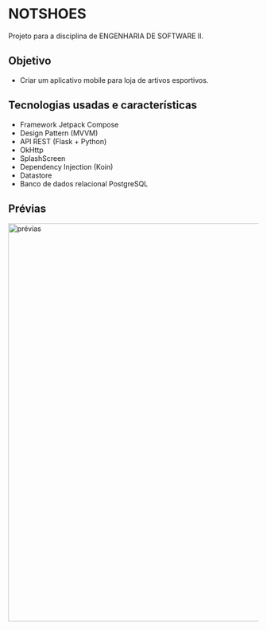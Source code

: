# NOTSHOES
Projeto para a disciplina de ENGENHARIA DE SOFTWARE II.

## Objetivo
- Criar um aplicativo mobile para loja de artivos esportivos.

## Tecnologias usadas e características
- Framework Jetpack Compose
- Design Pattern (MVVM)
- API REST (Flask + Python)
- OkHttp
- SplashScreen
- Dependency Injection (Koin)
- Datastore
- Banco de dados relacional PostgreSQL

## Prévias
<img src="https://raw.githubusercontent.com/hugonscm/api-notshoes/main/pr%C3%A9vias.png" alt="prévias" min-width="800px" max-width="800px" width="800px" >
